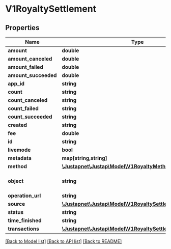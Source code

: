 # V1RoyaltySettlement

## Properties
Name | Type | Description | Notes
------------ | ------------- | ------------- | -------------
**amount** | **double** |  | [optional] 
**amount_canceled** | **double** |  | [optional] 
**amount_failed** | **double** |  | [optional] 
**amount_succeeded** | **double** |  | [optional] 
**app_id** | **string** |  | [optional] 
**count** | **string** |  | [optional] 
**count_canceled** | **string** |  | [optional] 
**count_failed** | **string** |  | [optional] 
**count_succeeded** | **string** |  | [optional] 
**created** | **string** |  | [optional] 
**fee** | **double** |  | [optional] 
**id** | **string** |  | [optional] 
**livemode** | **bool** |  | [optional] 
**metadata** | **map[string,string]** |  | [optional] 
**method** | [**\Justapnet\Justap\Model\V1RoyaltyMethod**](V1RoyaltyMethod.md) |  | [optional] 
**object** | **string** | 对象类型 | [optional] [default to 'RoyaltySettlement']
**operation_url** | **string** |  | [optional] 
**source** | [**\Justapnet\Justap\Model\V1RoyaltySettlementSource**](V1RoyaltySettlementSource.md) |  | [optional] 
**status** | **string** |  | [optional] 
**time_finished** | **string** |  | [optional] 
**transactions** | [**\Justapnet\Justap\Model\V1RoyaltySettlementTransaction[]**](V1RoyaltySettlementTransaction.md) |  | [optional] 

[[Back to Model list]](../README.md#documentation-for-models) [[Back to API list]](../README.md#documentation-for-api-endpoints) [[Back to README]](../README.md)


